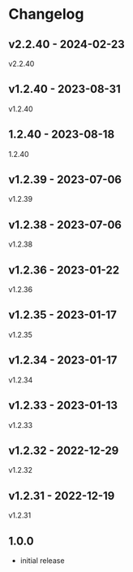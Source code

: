 # Changelog

## v2.2.40 - 2024-02-23

v2.2.40

## v1.2.40 - 2023-08-31

v1.2.40

## 1.2.40 - 2023-08-18

1.2.40

## v1.2.39 - 2023-07-06

v1.2.39

## v1.2.38 - 2023-07-06

v1.2.38

## v1.2.36 - 2023-01-22

v1.2.36

## v1.2.35 - 2023-01-17

v1.2.35

## v1.2.34 - 2023-01-17

v1.2.34

## v1.2.33 - 2023-01-13

v1.2.33

## v1.2.32 - 2022-12-29

v1.2.32

## v1.2.31 - 2022-12-19

v1.2.31

## 1.0.0

- initial release
